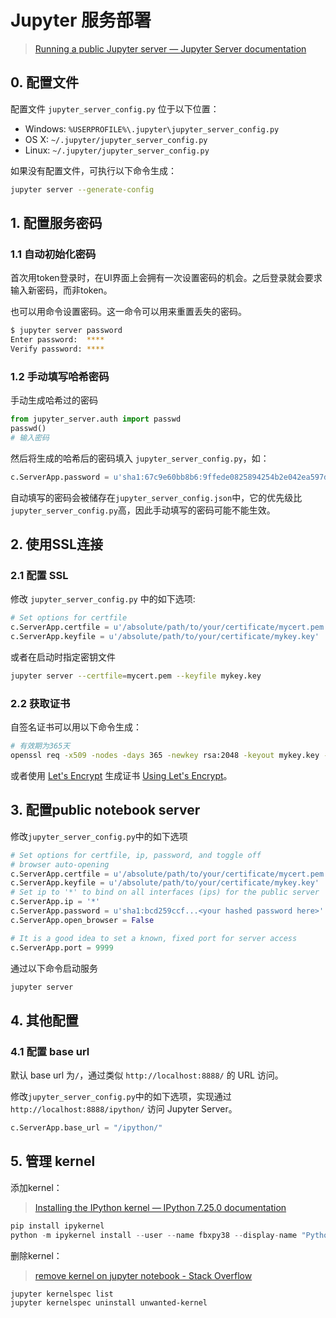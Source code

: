 # Jupyter 服务部署

> [Running a public Jupyter server — Jupyter Server documentation](https://jupyter-server.readthedocs.io/en/latest/operators/public-server.html)

## 0. 配置文件

配置文件 `jupyter_server_config.py` 位于以下位置：

- Windows: `%USERPROFILE%\.jupyter\jupyter_server_config.py`
- OS X: `~/.jupyter/jupyter_server_config.py`
- Linux: `~/.jupyter/jupyter_server_config.py`

如果没有配置文件，可执行以下命令生成：

```bash
jupyter server --generate-config
```

## 1. 配置服务密码

### 1.1 自动初始化密码

首次用token登录时，在UI界面上会拥有一次设置密码的机会。之后登录就会要求输入新密码，而非token。

也可以用命令设置密码。这一命令可以用来重置丢失的密码。

```bash
$ jupyter server password
Enter password:  ****
Verify password: ****
```

### 1.2 手动填写哈希密码

手动生成哈希过的密码

```python
from jupyter_server.auth import passwd
passwd()
# 输入密码
```

然后将生成的哈希后的密码填入 `jupyter_server_config.py`，如：

```python
c.ServerApp.password = u'sha1:67c9e60bb8b6:9ffede0825894254b2e042ea597d771089e11aed'
```

自动填写的密码会被储存在`jupyter_server_config.json`中，它的优先级比`jupyter_server_config.py`高，因此手动填写的密码可能不能生效。

## 2. 使用SSL连接

### 2.1 配置 SSL

修改 `jupyter_server_config.py` 中的如下选项:

```python
# Set options for certfile
c.ServerApp.certfile = u'/absolute/path/to/your/certificate/mycert.pem'
c.ServerApp.keyfile = u'/absolute/path/to/your/certificate/mykey.key'
```

或者在启动时指定密钥文件

```bash
jupyter server --certfile=mycert.pem --keyfile mykey.key
```

### 2.2 获取证书

自签名证书可以用以下命令生成：

```bash
# 有效期为365天
openssl req -x509 -nodes -days 365 -newkey rsa:2048 -keyout mykey.key -out mycert.pem
```

或者使用 [Let's Encrypt](https://letsencrypt.org/) 生成证书 [Using Let's Encrypt](https://jupyter-server.readthedocs.io/en/latest/operators/public-server.html#using-lets-encrypt)。

## 3. 配置public notebook server

修改`jupyter_server_config.py`中的如下选项

```python
# Set options for certfile, ip, password, and toggle off
# browser auto-opening
c.ServerApp.certfile = u'/absolute/path/to/your/certificate/mycert.pem'
c.ServerApp.keyfile = u'/absolute/path/to/your/certificate/mykey.key'
# Set ip to '*' to bind on all interfaces (ips) for the public server
c.ServerApp.ip = '*'
c.ServerApp.password = u'sha1:bcd259ccf...<your hashed password here>'
c.ServerApp.open_browser = False

# It is a good idea to set a known, fixed port for server access
c.ServerApp.port = 9999
```

通过以下命令启动服务

```bash
jupyter server
```

## 4. 其他配置

### 4.1 配置 base url

默认 base url 为`/`，通过类似 `http://localhost:8888/` 的 URL 访问。

修改`jupyter_server_config.py`中的如下选项，实现通过 `http://localhost:8888/ipython/` 访问 Jupyter Server。

```python
c.ServerApp.base_url = "/ipython/"
```

## 5. 管理 kernel

添加kernel：

> [Installing the IPython kernel — IPython 7.25.0 documentation](https://ipython.readthedocs.io/en/stable/install/kernel_install.html#kernels-for-different-environments)

```python
pip install ipykernel
python -m ipykernel install --user --name fbxpy38 --display-name "Python3.8 (fbx)"
```

删除kernel：

> [remove kernel on jupyter notebook - Stack Overflow](https://stackoverflow.com/questions/42635310/remove-kernel-on-jupyter-notebook)

```bash
jupyter kernelspec list
jupyter kernelspec uninstall unwanted-kernel
```
